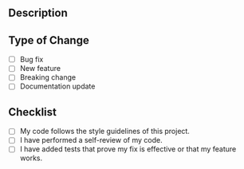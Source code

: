 ## Description
<!-- Please include a summary of the changes and any related issues. -->

## Type of Change
- [ ] Bug fix
- [ ] New feature
- [ ] Breaking change
- [ ] Documentation update

## Checklist
- [ ] My code follows the style guidelines of this project.
- [ ] I have performed a self-review of my code.
- [ ] I have added tests that prove my fix is effective or that my feature works.
